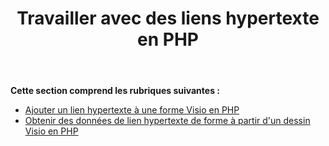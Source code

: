 ﻿---
title: Travailler avec des liens hypertexte en PHP
type: docs
weight: 60
url: /fr/java/working-with-hyperlinks-in-php/
---
**Cette section comprend les rubriques suivantes :**

- [Ajouter un lien hypertexte à une forme Visio en PHP](/diagram/fr/java/add-hyperlink-to-a-visio-shape-in-php/)
- [Obtenir des données de lien hypertexte de forme à partir d'un dessin Visio en PHP](/diagram/fr/java/get-shape-hyperlink-data-from-a-visio-drawing-in-php/)
